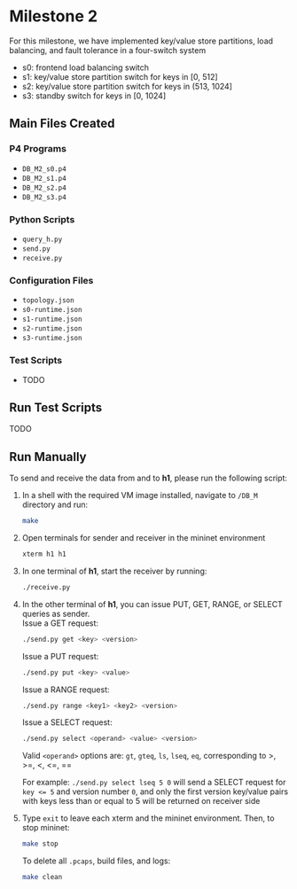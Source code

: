 # Milestone 2
For this milestone, we have implemented key/value store partitions, load balancing, and fault tolerance in a four-switch system  
- s0: frontend load balancing switch
- s1: key/value store partition switch for keys in \[0, 512]
- s2: key/value store partition switch for keys in (513, 1024]  
- s3: standby switch for keys in \[0, 1024]

## Main Files Created

### P4 Programs
- `DB_M2_s0.p4`
- `DB_M2_s1.p4`
- `DB_M2_s2.p4`
- `DB_M2_s3.p4`

### Python Scripts
- `query_h.py`
- `send.py`
- `receive.py`

### Configuration Files
- `topology.json`
- `s0-runtime.json`
- `s1-runtime.json`
- `s2-runtime.json`
- `s3-runtime.json`

### Test Scripts
- TODO

## Run Test Scripts
TODO

## Run Manually
To send and receive the data from and to **h1**, please run the following script:
1. In a shell with the required VM image installed, navigate to `/DB_M` directory and run:
    ```bash
    make
    ```
2. Open terminals for sender and receiver in the mininet environment 
    ```bash
    xterm h1 h1
    ```

3. In one terminal of **h1**, start the receiver by running:
    ```bash
    ./receive.py
    ```

4. In the other terminal of **h1**, you can issue PUT, GET, RANGE, or SELECT queries as sender.   
   Issue a GET request:
    ```bash
    ./send.py get <key> <version> 
    ```
   Issue a PUT request:
    ```bash
    ./send.py put <key> <value> 
    ```
   Issue a RANGE request:
    ```bash
    ./send.py range <key1> <key2> <version> 
    ```
   Issue a SELECT request:
    ```bash
    ./send.py select <operand> <value> <version>
    ```
   Valid `<operand>` options are: `gt`, `gteq`, `ls`, `lseq`, `eq`, corresponding to >, >=, <, <=, ==  

   For example: `./send.py select lseq 5 0` will send a SELECT request for `key <= 5` and version number `0`, 
    and only the first version key/value pairs with keys less than or equal to 5 will be returned on receiver side  
    
5. Type `exit` to leave each xterm and the mininet environment. Then, to stop mininet:  
    ```bash
    make stop
    ```
   To delete all `.pcaps`, build files, and logs:  
    ```bash
    make clean
    ```